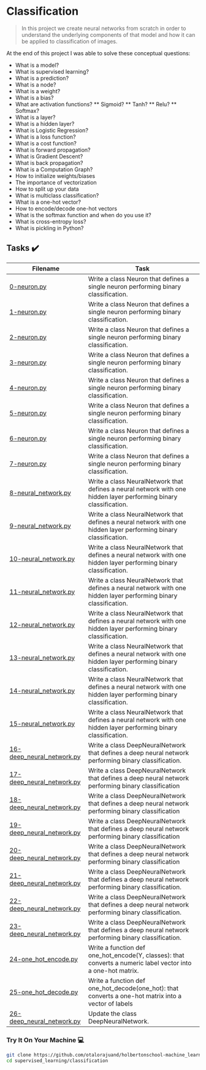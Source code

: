 # Classification

> In this project we create neural networks from scratch in order to understand the underlying components of that model and how it can be applied to classification of images.

At the end of this project I was able to solve these conceptual questions:

* What is a model?
* What is supervised learning?
* What is a prediction?
* What is a node?
* What is a weight?
* What is a bias?
* What are activation functions?
** Sigmoid?
** Tanh?
** Relu?
** Softmax?
* What is a layer?
* What is a hidden layer?
* What is Logistic Regression?
* What is a loss function?
* What is a cost function?
* What is forward propagation?
* What is Gradient Descent?
* What is back propagation?
* What is a Computation Graph?
* How to initialize weights/biases
* The importance of vectorization
* How to split up your data
* What is multiclass classification?
* What is a one-hot vector?
* How to encode/decode one-hot vectors
* What is the softmax function and when do you use it?
* What is cross-entropy loss?
* What is pickling in Python?

## Tasks :heavy_check_mark:

| Filename | Task |
| ------ | ------------------------------------------------- | 
| [0-neuron.py](https://github.com/otalorajuand/holbertonschool-machine_learning/blob/main/supervised_learning/classification/0-neuron.py)| Write a class Neuron that defines a single neuron performing binary classification. | 
| [1-neuron.py](https://github.com/otalorajuand/holbertonschool-machine_learning/blob/main/supervised_learning/classification/1-neuron.py)| Write a class Neuron that defines a single neuron performing binary classification. | 
| [2-neuron.py](https://github.com/otalorajuand/holbertonschool-machine_learning/blob/main/supervised_learning/classification/2-neuron.py)| Write a class Neuron that defines a single neuron performing binary classification. | 
| [3-neuron.py](https://github.com/otalorajuand/holbertonschool-machine_learning/blob/main/supervised_learning/classification/3-neuron.py)| Write a class Neuron that defines a single neuron performing binary classification. | 
| [4-neuron.py](https://github.com/otalorajuand/holbertonschool-machine_learning/blob/main/supervised_learning/classification/4-neuron.py)| Write a class Neuron that defines a single neuron performing binary classification. | 
| [5-neuron.py](https://github.com/otalorajuand/holbertonschool-machine_learning/blob/main/supervised_learning/classification/5-neuron.py)| Write a class Neuron that defines a single neuron performing binary classification. | 
| [6-neuron.py](https://github.com/otalorajuand/holbertonschool-machine_learning/blob/main/supervised_learning/classification/6-neuron.py)| Write a class Neuron that defines a single neuron performing binary classification. | 
| [7-neuron.py](https://github.com/otalorajuand/holbertonschool-machine_learning/blob/main/supervised_learning/classification/7-neuron.py)| Write a class Neuron that defines a single neuron performing binary classification. | 
| [8-neural_network.py](https://github.com/otalorajuand/holbertonschool-machine_learning/blob/main/supervised_learning/classification/8-neural_network.py)| Write a class NeuralNetwork that defines a neural network with one hidden layer performing binary classification. | 
| [9-neural_network.py](https://github.com/otalorajuand/holbertonschool-machine_learning/blob/main/supervised_learning/classification/9-neural_network.py)| Write a class NeuralNetwork that defines a neural network with one hidden layer performing binary classification. | 
| [10-neural_network.py](https://github.com/otalorajuand/holbertonschool-machine_learning/blob/main/supervised_learning/classification/10-neural_network.py)| Write a class NeuralNetwork that defines a neural network with one hidden layer performing binary classification. | 
| [11-neural_network.py](https://github.com/otalorajuand/holbertonschool-machine_learning/blob/main/supervised_learning/classification/11-neural_network.py)| Write a class NeuralNetwork that defines a neural network with one hidden layer performing binary classification. | 
| [12-neural_network.py](https://github.com/otalorajuand/holbertonschool-machine_learning/blob/main/supervised_learning/classification/12-neural_network.py)| Write a class NeuralNetwork that defines a neural network with one hidden layer performing binary classification. | 
| [13-neural_network.py](https://github.com/otalorajuand/holbertonschool-machine_learning/blob/main/supervised_learning/classification/13-neural_network.py)| Write a class NeuralNetwork that defines a neural network with one hidden layer performing binary classification. | 
| [14-neural_network.py](https://github.com/otalorajuand/holbertonschool-machine_learning/blob/main/supervised_learning/classification/14-neural_network.py)| Write a class NeuralNetwork that defines a neural network with one hidden layer performing binary classification. | 
| [15-neural_network.py](https://github.com/otalorajuand/holbertonschool-machine_learning/blob/main/supervised_learning/classification/15-neural_network.py)| Write a class NeuralNetwork that defines a neural network with one hidden layer performing binary classification. | 
| [16-deep_neural_network.py](https://github.com/otalorajuand/holbertonschool-machine_learning/blob/main/supervised_learning/classification/16-deep_neural_network.py)| Write a class DeepNeuralNetwork that defines a deep neural network performing binary classification. | 
| [17-deep_neural_network.py](https://github.com/otalorajuand/holbertonschool-machine_learning/blob/main/supervised_learning/classification/17-deep_neural_network.py)| Write a class DeepNeuralNetwork that defines a deep neural network performing binary classification | 
| [18-deep_neural_network.py](https://github.com/otalorajuand/holbertonschool-machine_learning/blob/main/supervised_learning/classification/18-deep_neural_network.py)| Write a class DeepNeuralNetwork that defines a deep neural network performing binary classification | 
| [19-deep_neural_network.py](https://github.com/otalorajuand/holbertonschool-machine_learning/blob/main/supervised_learning/classification/19-deep_neural_network.py)| Write a class DeepNeuralNetwork that defines a deep neural network performing binary classification | 
| [20-deep_neural_network.py](https://github.com/otalorajuand/holbertonschool-machine_learning/blob/main/supervised_learning/classification/20-deep_neural_network.py)| Write a class DeepNeuralNetwork that defines a deep neural network performing binary classification | 
| [21-deep_neural_network.py](https://github.com/otalorajuand/holbertonschool-machine_learning/blob/main/supervised_learning/classification/21-deep_neural_network.py)| Write a class DeepNeuralNetwork that defines a deep neural network performing binary classification. | 
| [22-deep_neural_network.py](https://github.com/otalorajuand/holbertonschool-machine_learning/blob/main/supervised_learning/classification/22-deep_neural_network.py)| Write a class DeepNeuralNetwork that defines a deep neural network performing binary classification. | 
| [23-deep_neural_network.py](https://github.com/otalorajuand/holbertonschool-machine_learning/blob/main/supervised_learning/classification/23-deep_neural_network.py)| Write a class DeepNeuralNetwork that defines a deep neural network performing binary classification. | 
| [24-one_hot_encode.py](https://github.com/otalorajuand/holbertonschool-machine_learning/blob/main/supervised_learning/classification/24-one_hot_encode.py)| Write a function def one_hot_encode(Y, classes): that converts a numeric label vector into a one-hot matrix. | 
| [25-one_hot_decode.py](https://github.com/otalorajuand/holbertonschool-machine_learning/blob/main/supervised_learning/classification/25-one_hot_decode.py)| Write a function def one_hot_decode(one_hot): that converts a one-hot matrix into a vector of labels | 
| [26-deep_neural_network.py](https://github.com/otalorajuand/holbertonschool-machine_learning/blob/main/supervised_learning/classification/26-deep_neural_network.py)| Update the class DeepNeuralNetwork. | 


### Try It On Your Machine :computer:
```bash
git clone https://github.com/otalorajuand/holbertonschool-machine_learning.git
cd supervised_learning/classification
```
